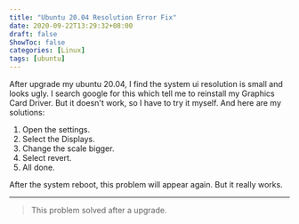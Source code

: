 ```yaml
---
title: "Ubuntu 20.04 Resolution Error Fix"
date: 2020-09-22T13:29:32+08:00
draft: false
ShowToc: false
categories: [Linux]
tags: [ubuntu]
---
```


After upgrade my ubuntu 20.04, I find the system ui resolution is small and looks ugly. I search google for this which tell me to reinstall my Graphics Card Driver. But it doesn't work, so I have to try it myself. And here are my solutions:

1. Open the settings.
2. Select the Displays.
3. Change the scale bigger.
4. Select revert.
5. All done.

After the system reboot, this problem will appear again. But it really works.

---

> This problem solved after a upgrade.
